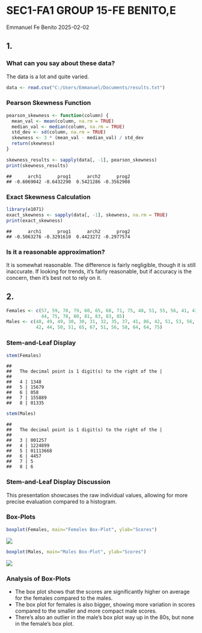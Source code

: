 SEC1-FA1 GROUP 15-FE BENITO,E
================
Emmanuel Fe Benito
2025-02-02

## 1.

### What can you say about these data?

The data is a lot and quite varied.

``` r
data <- read.csv("C:/Users/Emmanuel/Documents/results.txt")
```

### Pearson Skewness Function

``` r
pearson_skewness <- function(column) {
  mean_val <- mean(column, na.rm = TRUE)  
  median_val <- median(column, na.rm = TRUE) 
  std_dev <- sd(column, na.rm = TRUE)
  skewness <- 3 * (mean_val - median_val) / std_dev
  return(skewness)
}

skewness_results <- sapply(data[, -1], pearson_skewness)
print(skewness_results)
```

    ##      arch1      prog1      arch2      prog2 
    ## -0.6069042 -0.6432290  0.5421286 -0.3562908

### Exact Skewness Calculation

``` r
library(e1071)
exact_skewness <- sapply(data[, -1], skewness, na.rm = TRUE)
print(exact_skewness)
```

    ##      arch1      prog1      arch2      prog2 
    ## -0.5063276 -0.3291610  0.4423272 -0.2977574

### Is it a reasonable approximation?

It is somewhat reasonable. The difference is fairly negligible, though
it is still inaccurate. If looking for trends, it’s fairly reasonable,
but if accuracy is the concern, then it’s best not to rely on it.

## 2.

``` r
Females <- c(57, 59, 78, 79, 60, 65, 68, 71, 75, 48, 51, 55, 56, 41, 43,
             44, 75, 78, 80, 81, 83, 83, 85)
Males <- c(48, 49, 49, 30, 30, 31, 32, 35, 37, 41, 86, 42, 51, 53, 56,
           42, 44, 50, 51, 65, 67, 51, 56, 58, 64, 64, 75)
```

### Stem-and-Leaf Display

``` r
stem(Females)
```

    ## 
    ##   The decimal point is 1 digit(s) to the right of the |
    ## 
    ##   4 | 1348
    ##   5 | 15679
    ##   6 | 058
    ##   7 | 155889
    ##   8 | 01335

``` r
stem(Males)
```

    ## 
    ##   The decimal point is 1 digit(s) to the right of the |
    ## 
    ##   3 | 001257
    ##   4 | 1224899
    ##   5 | 01113668
    ##   6 | 4457
    ##   7 | 5
    ##   8 | 6

### Stem-and-Leaf Display Discussion

This presentation showcases the raw individual values, allowing for more
precise evaluation compared to a histogram.

### Box-Plots

``` r
boxplot(Females, main="Females Box-Plot", ylab="Scores")
```

![](SEC1-FA1-GROUP-15-FE-BENITO,E_files/figure-gfm/box-plots-1.png)<!-- -->

``` r
boxplot(Males, main="Males Box-Plot", ylab="Scores")
```

![](SEC1-FA1-GROUP-15-FE-BENITO,E_files/figure-gfm/box-plots-2.png)<!-- -->

### Analysis of Box-Plots

- The box plot shows that the scores are significantly higher on average
  for the females compared to the males.
- The box plot for females is also bigger, showing more variation in
  scores compared to the smaller and more compact male scores.
- There’s also an outlier in the male’s box plot way up in the 80s, but
  none in the female’s box plot.
